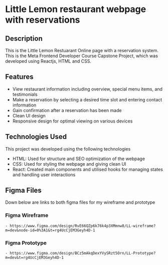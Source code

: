 # Little Lemon restaurant webpage with reservations

## Description

This is the Little Lemon Restuarant Online page with a reservation system. This is the Meta Frontend Developer Course Capstone Project, which was developed using Reactjs, HTML and CSS.

## Features

  - View restaurant information including overview, special menu items, and testimonials
  - Make a reservation by selecting a desired time slot and entering contact information
  - Gain confirmation after a reservation has been made
  - Clean UI design
  - Responsive design for optimal viewing on various devices

## Technologies Used

This project was developed using the following technologies

  - HTML: Used for structure and SEO optimization of the webpage
  - CSS: Used for styling the webpage and giving clean UI
  - React: Created main components and utilised hooks for managing states and handling user interactions

  ## Figma Files
  Down below are links to both figma files for my wireframe and prototype
  ### Figma Wireframe
    - https://www.figma.com/design/RvE66QZp6k76k4p3XMmnw8/LL-wireframe?m=dev&node-id=0%3A1&t=rg4UcCjEM3Geyh4D-1
  ### Figma Prototype
    - https://www.figma.com/design/BCz5mAkqDexYVySRzt5Orn/LL-Prototype?m=dev&t=rg4UcCjEM3Geyh4D-1